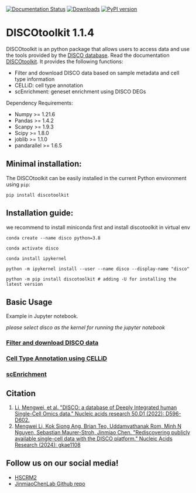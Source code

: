 <!--
 * @Descripttion: 
 * @version: 
 * @Author: Mengwei Li
 * @Date: 2023-04-16 21:20:42
 * @LastEditors: Mengwei Li
 * @LastEditTime: 2023-04-16 21:22:03
-->
[![Documentation Status](https://readthedocs.org/projects/discotoolkit-py/badge/?version=latest)](https://discotoolkit-py.readthedocs.io/en/latest/?badge=latest) [![Downloads](https://static.pepy.tech/personalized-badge/discotoolkit?period=total&units=international_system&left_color=black&right_color=orange&left_text=Downloads)](https://pepy.tech/project/discotoolkit) [![PyPI version](https://img.shields.io/pypi/v/discotoolkit)](https://pypi.org/project/discotoolkit)

# DISCOtoolkit 1.1.4

DISCOtoolkit is an python package that allows users to access data and use the tools provided by the [DISCO database](https://www.immunesinglecell.org/). Read the documentation [DISCOtoolkit](https://discotoolkit-py.readthedocs.io/en/latest/). It provides the following functions:

- Filter and download DISCO data based on sample metadata and cell type information
- CELLiD: cell type annotation
- scEnrichment: geneset enrichment using DISCO DEGs

Dependency Requirements:

- Numpy >= 1.21.6
- Pandas >= 1.4.2
- Scanpy >= 1.9.3
- Scipy >= 1.8.0
- joblib >= 1.1.0
- pandarallel >= 1.6.5

## Minimal installation:

The DISCOtoolkit can be easily installed in the current Python environment using `pip`:

```
pip install discotoolkit
```

## Installation guide:

we recommend to install miniconda first and install discotoolkit in virtual env

```
conda create --name disco python=3.8
```
```
conda activate disco
```
```
conda install ipykernel
```
```
python -m ipykernel install --user --name disco --display-name "disco"
```
``` 
python -m pip install discotoolkit # adding -U for installing the latest version
```

## Basic Usage
Example in Jupyter notebook.

<em>please select disco as the kernel for running the jupyter notebook</em>

### [Filter and download DISCO data](https://github.com/JinmiaoChenLab/DISCOtoolkit_py/blob/main/docs/download_data.ipynb)

### [Cell Type Annotation using CELLiD](https://github.com/JinmiaoChenLab/DISCOtoolkit_py/blob/main/docs/CELLiD_celltype_annotation.ipynb)

### [scEnrichment](https://github.com/JinmiaoChenLab/DISCOtoolkit_py/blob/main/docs/scEnrichment.ipynb)

## Citation
1. [Li, Mengwei, et al. "DISCO: a database of Deeply Integrated human Single-Cell Omics data." Nucleic acids research 50.D1 (2022): D596-D602.](https://academic.oup.com/nar/article/50/D1/D596/6430491)
2. [Mengwei Li, Kok Siong Ang, Brian Teo, Uddamvathanak Rom, Minh N Nguyen, Sebastian Maurer-Stroh, Jinmiao Chen. "Rediscovering publicly available single-cell data with the DISCO platform." Nucleic Acids Research (2024): gkae1108](https://academic.oup.com/nar/advance-article/doi/10.1093/nar/gkae1108/7899529)

## Follow us on our social media!
- [HSCRM2](https://twitter.com/HSCRM2)
- [JinmiaoChenLab Github repo](https://github.com/JinmiaoChenLab)
